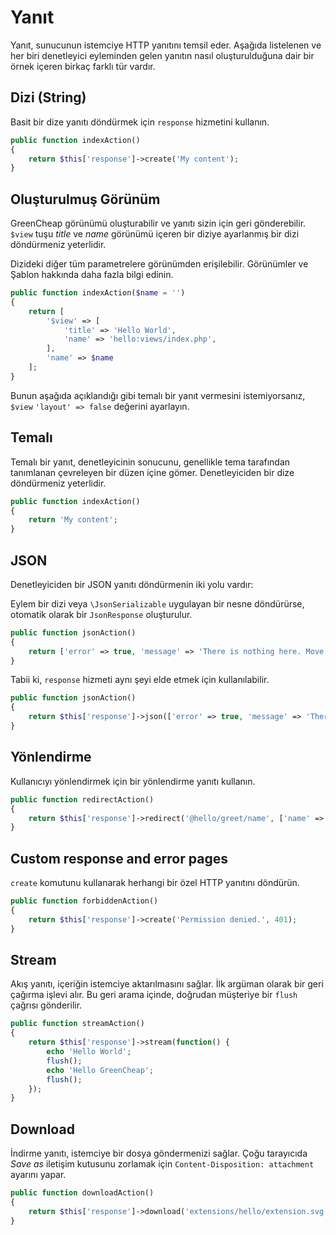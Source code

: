 # Yanıt  

<p class="uk-article-lead">Yanıt, sunucunun istemciye HTTP yanıtını temsil eder. Aşağıda listelenen ve her biri denetleyici eyleminden gelen yanıtın nasıl oluşturulduğuna dair bir örnek içeren birkaç farklı tür vardır.</p>

## Dizi (String)
Basit bir dize yanıtı döndürmek için `response` hizmetini kullanın.

```php
public function indexAction()
{
    return $this['response']->create('My content');
}
```

## Oluşturulmuş Görünüm

GreenCheap görünümü oluşturabilir ve yanıtı sizin için geri gönderebilir. `$view` tuşu _title_ ve _name_ görünümü içeren bir diziye ayarlanmış bir dizi döndürmeniz yeterlidir.

Dizideki diğer tüm parametrelere görünümden erişilebilir. Görünümler ve Şablon hakkında daha fazla bilgi edinin.

```php
public function indexAction($name = '')
{
    return [
        '$view' => [
            'title' => 'Hello World',
            'name' => 'hello:views/index.php',
        ],
        'name' => $name
    ];
}
```

Bunun aşağıda açıklandığı gibi temalı bir yanıt vermesini istemiyorsanız, `$view` `'layout' => false` değerini ayarlayın.

## Temalı
Temalı bir yanıt, denetleyicinin sonucunu, genellikle tema tarafından tanımlanan çevreleyen bir düzen içine gömer. Denetleyiciden bir dize döndürmeniz yeterlidir.

```php
public function indexAction()
{
    return 'My content';
}
```

## JSON
Denetleyiciden bir JSON yanıtı döndürmenin iki yolu vardır:

Eylem bir dizi veya `\JsonSerializable` uygulayan bir nesne döndürürse, otomatik olarak bir `JsonResponse` oluşturulur.

```php
public function jsonAction()
{
    return ['error' => true, 'message' => 'There is nothing here. Move along.'];
}
```

Tabii ki, `response` hizmeti aynı şeyi elde etmek için kullanılabilir.

```php
public function jsonAction()
{    
    return $this['response']->json(['error' => true, 'message' => 'There is nothing here. Move along.']);
}
```

## Yönlendirme
Kullanıcıyı yönlendirmek için bir yönlendirme yanıtı kullanın.

```php
public function redirectAction()
{
    return $this['response']->redirect('@hello/greet/name', ['name' => 'Someone']);
}
```

## Custom response and error pages
`create` komutunu kullanarak herhangi bir özel HTTP yanıtını döndürün.

```php
public function forbiddenAction()
{
    return $this['response']->create('Permission denied.', 401);
}
```

## Stream
Akış yanıtı, içeriğin istemciye aktarılmasını sağlar. İlk argüman olarak bir geri çağırma işlevi alır. Bu geri arama içinde, doğrudan müşteriye bir `flush` çağrısı gönderilir.

```php
public function streamAction()
{
    return $this['response']->stream(function() {
        echo 'Hello World';
        flush();
        echo 'Hello GreenCheap';
        flush();
    });
}
```

## Download

İndirme yanıtı, istemciye bir dosya göndermenizi sağlar. Çoğu tarayıcıda _Save as_ iletişim kutusunu zorlamak için `Content-Disposition: attachment` ayarını yapar.

```php
public function downloadAction()
{
    return $this['response']->download('extensions/hello/extension.svg');
}
```
